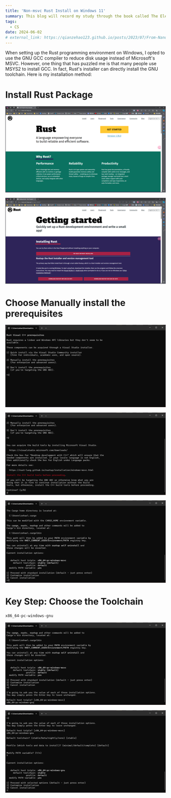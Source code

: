 ```yaml
---
title: 'Non-msvc Rust Install on Windows 11'
summary: This blog will record my study through the book called The Elements of Computing Systems whose main contents are HDL, Assembler, VM and OS.
tags:
  - CS
date: 2024-06-02
# external_link: https://qianzehao123.github.io/posts/2023/07/From-Nand-To-Tetris/
---
```


When setting up the Rust programming environment on Windows, I opted to use the GNU GCC compiler to reduce disk usage instead of Microsoft's MSVC. However, one thing that has puzzled me is that many people use MSYS2 to install GCC. In fact, Rust's installer can directly install the GNU toolchain. Here is my installation method:

# Install Rust Package

![](./1.png)

![](./2.png)

# Choose Manually install the prerequisites

![](./3.png)

![](./4.png)

![](./5.png)

# Key Step: Choose the Toolchain

```
x86_64-pc-windows-gnu
```

![](./6.png)

![](./7.png)